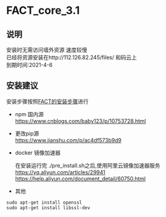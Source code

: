 # FACT_core_3.1
## 说明 

安装时无需访问墙外资源 速度较慢   
已经将资源安装在http://112.126.82.245/files/ 和码云上    
到期时间:2021-4-6

## 安装建议   

安装步骤按照[FACT的安装步骤](https://github.com/fkie-cad/FACT_core/blob/master/INSTALL.md)进行

- npm 国内源  
  https://www.cnblogs.com/baby123/p/10753728.html



- 更改pip源  
    https://www.jianshu.com/p/ac4df573b9d9

- docker 镜像加速器

    在安装运行完 ./pre_install.sh之后,使用阿里云镜像加速器服务  
    https://yq.aliyun.com/articles/29941  
    https://help.aliyun.com/document_detail/60750.html

- 其他
```
sudo apt-get install openssl
sudo apt-get install libssl-dev
```